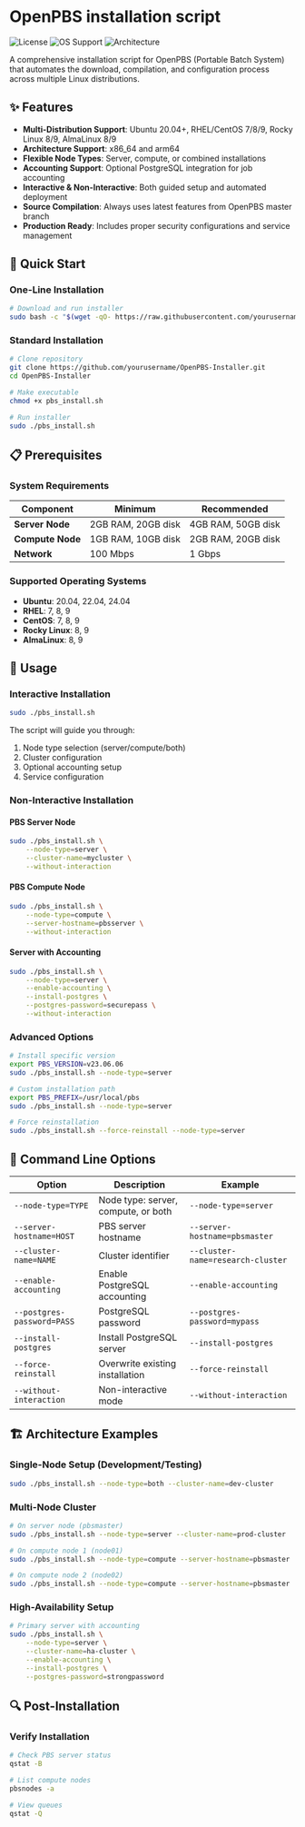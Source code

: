 # OpenPBS installation script

![License](https://img.shields.io/badge/license-MIT-blue.svg)
![OS Support](https://img.shields.io/badge/OS-Ubuntu%20|%20RHEL%20|%20Rocky%20|%20CentOS-green.svg)
![Architecture](https://img.shields.io/badge/arch-x86__64%20|%20arm64-lightgrey.svg)

A comprehensive installation script for OpenPBS (Portable Batch System) that automates the download, compilation, and configuration process across multiple Linux distributions.

## ✨ Features

- **Multi-Distribution Support**: Ubuntu 20.04+, RHEL/CentOS 7/8/9, Rocky Linux 8/9, AlmaLinux 8/9
- **Architecture Support**: x86_64 and arm64
- **Flexible Node Types**: Server, compute, or combined installations
- **Accounting Support**: Optional PostgreSQL integration for job accounting
- **Interactive & Non-Interactive**: Both guided setup and automated deployment
- **Source Compilation**: Always uses latest features from OpenPBS master branch
- **Production Ready**: Includes proper security configurations and service management

## 🚀 Quick Start

### One-Line Installation

```bash
# Download and run installer
sudo bash -c "$(wget -qO- https://raw.githubusercontent.com/yourusername/OpenPBS-Installer/main/pbs_install.sh)"
```

### Standard Installation

```bash
# Clone repository
git clone https://github.com/yourusername/OpenPBS-Installer.git
cd OpenPBS-Installer

# Make executable
chmod +x pbs_install.sh

# Run installer
sudo ./pbs_install.sh
```

## 📋 Prerequisites

### System Requirements

| Component | Minimum | Recommended |
|-----------|---------|-------------|
| **Server Node** | 2GB RAM, 20GB disk | 4GB RAM, 50GB disk |
| **Compute Node** | 1GB RAM, 10GB disk | 2GB RAM, 20GB disk |
| **Network** | 100 Mbps | 1 Gbps |

### Supported Operating Systems

- **Ubuntu**: 20.04, 22.04, 24.04
- **RHEL**: 7, 8, 9
- **CentOS**: 7, 8, 9  
- **Rocky Linux**: 8, 9
- **AlmaLinux**: 8, 9

## 🔧 Usage

### Interactive Installation

```bash
sudo ./pbs_install.sh
```

The script will guide you through:
1. Node type selection (server/compute/both)
2. Cluster configuration
3. Optional accounting setup
4. Service configuration

### Non-Interactive Installation

#### PBS Server Node
```bash
sudo ./pbs_install.sh \
    --node-type=server \
    --cluster-name=mycluster \
    --without-interaction
```

#### PBS Compute Node
```bash
sudo ./pbs_install.sh \
    --node-type=compute \
    --server-hostname=pbsserver \
    --without-interaction
```

#### Server with Accounting
```bash
sudo ./pbs_install.sh \
    --node-type=server \
    --enable-accounting \
    --install-postgres \
    --postgres-password=securepass \
    --without-interaction
```

### Advanced Options

```bash
# Install specific version
export PBS_VERSION=v23.06.06
sudo ./pbs_install.sh --node-type=server

# Custom installation path
export PBS_PREFIX=/usr/local/pbs
sudo ./pbs_install.sh --node-type=server

# Force reinstallation
sudo ./pbs_install.sh --force-reinstall --node-type=server
```

## 📝 Command Line Options

| Option | Description | Example |
|--------|-------------|---------|
| `--node-type=TYPE` | Node type: server, compute, or both | `--node-type=server` |
| `--server-hostname=HOST` | PBS server hostname | `--server-hostname=pbsmaster` |
| `--cluster-name=NAME` | Cluster identifier | `--cluster-name=research-cluster` |
| `--enable-accounting` | Enable PostgreSQL accounting | `--enable-accounting` |
| `--postgres-password=PASS` | PostgreSQL password | `--postgres-password=mypass` |
| `--install-postgres` | Install PostgreSQL server | `--install-postgres` |
| `--force-reinstall` | Overwrite existing installation | `--force-reinstall` |
| `--without-interaction` | Non-interactive mode | `--without-interaction` |

## 🏗️ Architecture Examples

### Single-Node Setup (Development/Testing)
```bash
sudo ./pbs_install.sh --node-type=both --cluster-name=dev-cluster
```

### Multi-Node Cluster
```bash
# On server node (pbsmaster)
sudo ./pbs_install.sh --node-type=server --cluster-name=prod-cluster

# On compute node 1 (node01)
sudo ./pbs_install.sh --node-type=compute --server-hostname=pbsmaster

# On compute node 2 (node02)  
sudo ./pbs_install.sh --node-type=compute --server-hostname=pbsmaster
```

### High-Availability Setup
```bash
# Primary server with accounting
sudo ./pbs_install.sh \
    --node-type=server \
    --cluster-name=ha-cluster \
    --enable-accounting \
    --install-postgres \
    --postgres-password=strongpassword
```

## 🔍 Post-Installation

### Verify Installation

```bash
# Check PBS server status
qstat -B

# List compute nodes
pbsnodes -a

# View queues
qstat -Q
```
